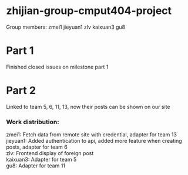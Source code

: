 # zhijian-group-cmput404-project
Group members:
zmei1
jieyuan1
zlv
kaixuan3
gu8

# Part 1
Finished closed issues on milestone part 1

# Part 2
Linked to team 5, 6, 11, 13, now their posts can be shown on our site
### Work distribution:
zmei1: Fetch data from remote site with credential, adapter for team 13  
jieyuan1: Added authentication to api, added more feature when creating posts, adapter for team 6  
zlv: Frontend display of foreign post  
kaixuan3: Adapter for team 5  
gu8: Adapter for team 11  
